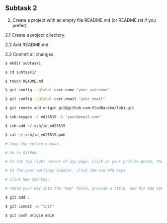 ## Subtask 2

2. Create a project with an empty file README.md (or README.rst if you prefer)

2.1 Create a project directory.

2.2 Add README.md

2.3 Commit all changes.

```bash
$ mkdir subtask1 
```
```bash
$ cd subtask1/ 
```
```bash
$ touch README.md
```
```bash
$ git config --global user.name "your_username"
```
```bash
$ git config --global user.email "your_email"
```
```bash
$ git remote add origin git@github.com:VladBaroko/lab1.git
```
```bash
$ ssh-keygen -t ed25519 -C "your@email.com"
```
```bash
$ ssh-add ~/.ssh/id_ed25519
```
```bash
$ cat ~/.ssh/id_ed25519.pub

# Copy the entire output.

# Go to GitHub.

# In the top right corner of any page, click on your profile photo, then click Settings.

# In the user settings sidebar, click SSH and GPG keys.

# Click New SSH key.

# Paste your key into the "Key" field, provide a title, and hit Add SSH key.
```
```bash
$ git add .
```
```bash
$ git commit -m "Init"
```
```bash
$ git push origin main
```
